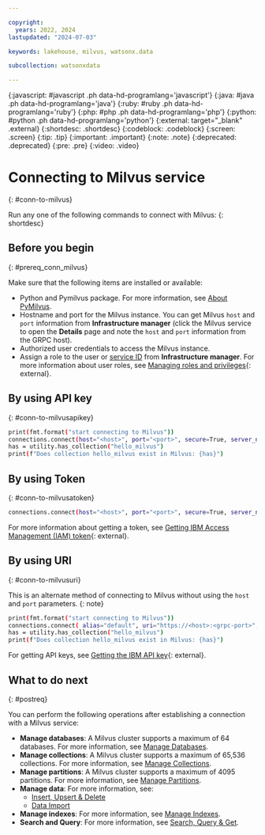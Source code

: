 ```yaml
---

copyright:
  years: 2022, 2024
lastupdated: "2024-07-03"

keywords: lakehouse, milvus, watsonx.data

subcollection: watsonxdata

---
```


{:javascript: #javascript .ph data-hd-programlang='javascript'}
{:java: #java .ph data-hd-programlang='java'}
{:ruby: #ruby .ph data-hd-programlang='ruby'}
{:php: #php .ph data-hd-programlang='php'}
{:python: #python .ph data-hd-programlang='python'}
{:external: target="_blank" .external}
{:shortdesc: .shortdesc}
{:codeblock: .codeblock}
{:screen: .screen}
{:tip: .tip}
{:important: .important}
{:note: .note}
{:deprecated: .deprecated}
{:pre: .pre}
{:video: .video}

# Connecting to Milvus service
{: #conn-to-milvus}

Run any one of the following commands to connect with Milvus:
{: shortdesc}

## Before you begin
{: #prereq_conn_milvus}

Make sure that the following items are installed or available:

- Python and Pymilvus package. For more information, see [About PyMilvus](https://milvus.io/api-reference/pymilvus/v2.4.x/About.md).
- Hostname and port for the Milvus instance. You can get Milvus `host` and `port` information from **Infrastructure manager** (click the Milvus service to open the **Details** page and note the `host` and `port` information from the GRPC host).
- Authorized user credentials to access the Milvus instance.
- Assign a role to the user or [service ID](https://cloud.ibm.com/docs/account?topic=account-serviceids&interface=ui) from **Infrastructure manager**. For more information about user roles, see [Managing roles and privileges](watsonxdata?topic=watsonxdata-role_priv#milvus){: external}.

## By using API key
{: #conn-to-milvusapikey}

```bash
print(fmt.format("start connecting to Milvus"))
connections.connect(host="<host>", port="<port>", secure=True, server_name="localhost", user="ibmlhapikey", password="<api-key>")
has = utility.has_collection("hello_milvus")
print(f"Does collection hello_milvus exist in Milvus: {has}")
```

## By using Token
{: #conn-to-milvusatoken}

```bash
connections.connect(host="<host>", port="<port>", secure=True, server_name="localhost", user="ibmlhtoken", password="<token>")
```

For more information about getting a token, see [Getting IBM Access Management (IAM) token](watsonxdata?topic=watsonxdata-con-presto-serv#get-ibmiam-token){: external}.

## By using URI
{: #conn-to-milvusuri}

This is an alternate method of connecting to Milvus without using the `host` and `port` parameters.
{: note}

```bash
print(fmt.format("start connecting to Milvus"))
connections.connect( alias="default", uri="https://<host>:<grpc-port>", user = "ibmlhtoken", password = "token" )
has = utility.has_collection("hello_milvus")
print(f"Does collection hello_milvus exist in Milvus: {has}")
```
For getting API keys, see [Getting the IBM API key](watsonxdata?topic=watsonxdata-con-presto-serv#get-api-iam-token){: external}.

## What to do next
{: #postreq}

You can perform the following operations after establishing a connection with a Milvus service:

- **Manage databases**: A Milvus cluster supports a maximum of 64 databases. For more information, see [Manage Databases](https://milvus.io/docs/manage_databases.md).
- **Manage collections**: A Milvus cluster supports a maximum of 65,536 collections. For more information, see [Manage Collections](https://milvus.io/docs/manage-collections.md#Manage-Collections).
- **Manage partitions**: A Milvus cluster supports a maximum of 4095 partitions. For more information, see [Manage Partitions](https://milvus.io/docs/manage-partitions.md#Manage-Partitions).
- **Manage data**: For more information, see:
  - [Insert, Upsert & Delete](https://milvus.io/docs/insert-update-delete.md)
  - [Data Import](https://milvus.io/docs/prepare-source-data.md)
- **Manage indexes**: For more information, see [Manage Indexes](https://milvus.io/docs/index-vector-fields.md?tab=floating).
- **Search and Query**: For more information, see [Search, Query & Get](https://milvus.io/docs/single-vector-search.md).
